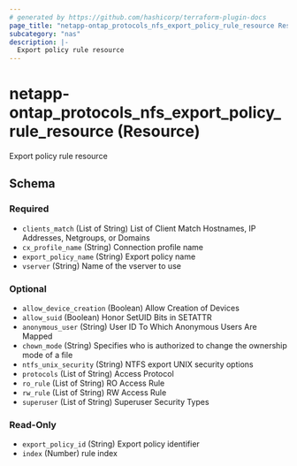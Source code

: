 ```yaml
---
# generated by https://github.com/hashicorp/terraform-plugin-docs
page_title: "netapp-ontap_protocols_nfs_export_policy_rule_resource Resource - terraform-provider-netapp-ontap"
subcategory: "nas"
description: |-
  Export policy rule resource
---
```


# netapp-ontap_protocols_nfs_export_policy_rule_resource (Resource)

Export policy rule resource



<!-- schema generated by tfplugindocs -->
## Schema

### Required

- `clients_match` (List of String) List of Client Match Hostnames, IP Addresses, Netgroups, or Domains
- `cx_profile_name` (String) Connection profile name
- `export_policy_name` (String) Export policy name
- `vserver` (String) Name of the vserver to use

### Optional

- `allow_device_creation` (Boolean) Allow Creation of Devices
- `allow_suid` (Boolean) Honor SetUID Bits in SETATTR
- `anonymous_user` (String) User ID To Which Anonymous Users Are Mapped
- `chown_mode` (String) Specifies who is authorized to change the ownership mode of a file
- `ntfs_unix_security` (String) NTFS export UNIX security options
- `protocols` (List of String) Access Protocol
- `ro_rule` (List of String) RO Access Rule
- `rw_rule` (List of String) RW Access Rule
- `superuser` (List of String) Superuser Security Types

### Read-Only

- `export_policy_id` (String) Export policy identifier
- `index` (Number) rule index


